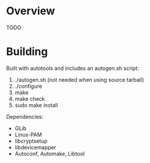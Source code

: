 # Overview

TODO

# Building

Built with autotools and includes an autogen.sh script:

1.  ./autogen.sh (not needed when using source tarball)
2.  ./configure
3.  make
4.  make check
5.  sudo make install

Dependencies:

*   GLib
*   Linux-PAM
*   libcryptsetup
*   libdevicemapper
*   Autoconf, Automake, Libtool
